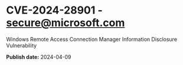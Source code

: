# CVE-2024-28901 - secure@microsoft.com

Windows Remote Access Connection Manager Information Disclosure Vulnerability

**Publish date:** 2024-04-09
